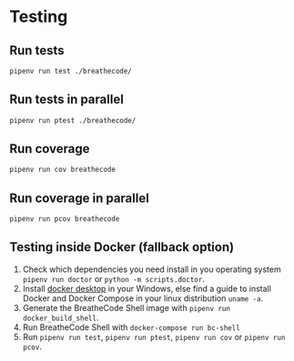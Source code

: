 # Testing

## Run tests

```bash
pipenv run test ./breathecode/
```

## Run tests in parallel

```bash
pipenv run ptest ./breathecode/
```

## Run coverage

```bash
pipenv run cov breathecode
```

## Run coverage in parallel

```bash
pipenv run pcov breathecode
```

## Testing inside Docker (fallback option)

1. Check which dependencies you need install in you operating system `pipenv run doctor` or `python -m scripts.doctor`.
2. Install [docker desktop](https://www.docker.com/products/docker-desktop) in your Windows, else find a guide to install Docker and Docker Compose in your linux distribution `uname -a`.
3. Generate the BreatheCode Shell image with `pipenv run docker_build_shell`.
4. Run BreatheCode Shell with `docker-compose run bc-shell`
5. Run `pipenv run test`, `pipenv run ptest`, `pipenv run cov` or `pipenv run pcov`.

